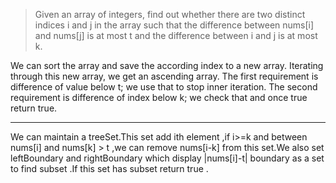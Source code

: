 >Given an array of integers, find out whether there are two distinct indices i and j in the array such that the difference between nums[i] and nums[j] is at most t and the difference between i and j is at most k.

We can sort the array and save the according index to a new array. Iterating through this new array, we get an ascending array.  The first requirement is difference of value below t; we use that to stop inner iteration. The second requirement is difference of index below k; we check that and once true return true.
* * ***********
We can maintain a treeSet.This set add ith element ,if i>=k and between nums[i] and nums[k] > t ,we can remove nums[i-k] from this set.We also set leftBoundary and rightBoundary which display |nums[i]-t| boundary as a set to find subset .If this set has subset return true .

